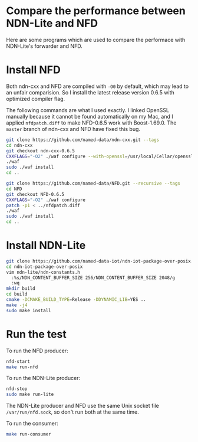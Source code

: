 Compare the performance between NDN-Lite and NFD
================================================

Here are some programs which are used to compare the performace with NDN-Lite's forwarder and NFD.

Install NFD
===========
Both ndn-cxx and NFD are compiled with `-O0` by default, which may lead to an unfair comparision.
So I install the latest release version 0.6.5 with optimized compiler flag.

The following commands are what I used exactly. 
I linked OpenSSL manually because it cannot be found automatically on my Mac,
and I applied `nfdpatch.diff` to make NFD-0.6.5 work with Boost-1.69.0.
The `master` branch of ndn-cxx and NFD have fixed this bug.
```bash
git clone https://github.com/named-data/ndn-cxx.git --tags
cd ndn-cxx
git checkout ndn-cxx-0.6.5
CXXFLAGS="-O2" ./waf configure --with-openssl=/usr/local/Cellar/openssl/1.0.2r
./waf
sudo ./waf install
cd ..

git clone https://github.com/named-data/NFD.git --recursive --tags
cd NFD
git checkout NFD-0.6.5
CXXFLAGS="-O2" ./waf configure
patch -p1 < ../nfdpatch.diff
./waf
sudo ./waf install
cd ..
```

Install NDN-Lite
================
```bash
git clone https://github.com/named-data-iot/ndn-iot-package-over-posix.git --recursive
cd ndn-iot-package-over-posix
vim ndn-lite/ndn-constants.h
  :%s/NDN_CONTENT_BUFFER_SIZE 256/NDN_CONTENT_BUFFER_SIZE 2048/g
  :wq
mkdir build
cd build
cmake -DCMAKE_BUILD_TYPE=Release -DDYNAMIC_LIB=YES ..
make -j4
sudo make install
```

Run the test
============
To run the NFD producer:
```bash
nfd-start
make run-nfd
```

To run the NDN-Lite producer:
```bash
nfd-stop
sudo make run-lite
```

The NDN-Lite producer and NFD use the same Unix socket file `/var/run/nfd.sock`,
so don't run both at the same time.

To run the consumer:
```bash
make run-consumer
```
